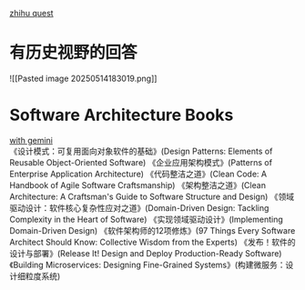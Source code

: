 [zhihu quest](https://www.zhihu.com/question/614549446) 

# 有历史视野的回答  
![[Pasted image 20250514183019.png]] 

# Software Architecture Books
[with gemini](https://g.co/gemini/share/3613cdcf6b4b)   
《设计模式：可复用面向对象软件的基础》(Design Patterns: Elements of Reusable Object-Oriented Software)
《企业应用架构模式》(Patterns of Enterprise Application Architecture)
《代码整洁之道》(Clean Code: A Handbook of Agile Software Craftsmanship)
《架构整洁之道》(Clean Architecture: A Craftsman's Guide to Software Structure and Design)
《领域驱动设计：软件核心复杂性应对之道》(Domain-Driven Design: Tackling Complexity in the Heart of Software)
《实现领域驱动设计》(Implementing Domain-Driven Design)
《软件架构师的12项修炼》(97 Things Every Software Architect Should Know: Collective Wisdom from the Experts)
《发布！软件的设计与部署》(Release It! Design and Deploy Production-Ready Software)
《Building Microservices: Designing Fine-Grained Systems》(构建微服务：设计细粒度系统)
